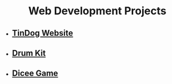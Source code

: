 <h1 align="center"> Web Development Projects</h1>

<ul>
  <li><h2><a target="_blank" href="https://github.com/jungheeyu/web-development/blob/main/TinDog/README.md">TinDog Website</a></h2></li>
  <li><h2><a target="_blank" href="https://github.com/jungheeyu/web-development/blob/main/Drum%20Kit/README.md">Drum Kit</a></h2></li>
  <li><h2><a target="_blank" href="https://github.com/jungheeyu/web-development/blob/main/Dicee/README.md">Dicee Game</a></h2></li>
</ul>
